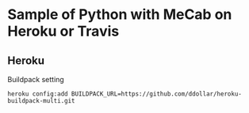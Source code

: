 # Sample of Python with MeCab on Heroku or Travis

## Heroku

Buildpack setting

```
heroku config:add BUILDPACK_URL=https://github.com/ddollar/heroku-buildpack-multi.git
```
